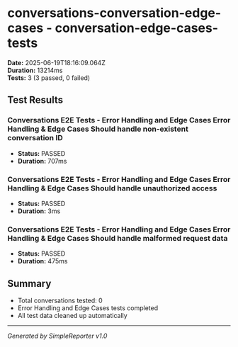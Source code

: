 # conversations-conversation-edge-cases - conversation-edge-cases-tests

**Date:** 2025-06-19T18:16:09.064Z  
**Duration:** 13214ms  
**Tests:** 3 (3 passed, 0 failed)

## Test Results


### Conversations E2E Tests - Error Handling and Edge Cases Error Handling & Edge Cases Should handle non-existent conversation ID
- **Status:** PASSED
- **Duration:** 707ms



### Conversations E2E Tests - Error Handling and Edge Cases Error Handling & Edge Cases Should handle unauthorized access
- **Status:** PASSED
- **Duration:** 3ms



### Conversations E2E Tests - Error Handling and Edge Cases Error Handling & Edge Cases Should handle malformed request data
- **Status:** PASSED
- **Duration:** 475ms



## Summary

- Total conversations tested: 0
- Error Handling and Edge Cases tests completed
- All test data cleaned up automatically

---
*Generated by SimpleReporter v1.0*
